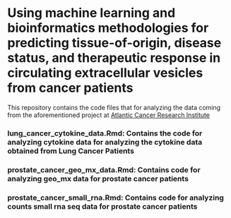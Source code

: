 # Using machine learning and bioinformatics methodologies for predicting tissue-of-origin, disease status, and therapeutic response in circulating extracellular vesicles from cancer patients
This repository contains the code files that for analyzing the data coming from the aforementioned project at [Atlantic Cancer Research Institute](https://atlanticcancer.ca/en/ "Google's Homepage")

### lung_cancer_cytokine_data.Rmd: Contains the code for analyzing cytokine data for analyzing the cytokine data obtained from Lung Cancer Patients

### prostate_cancer_geo_mx_data.Rmd: Contains code for analyzing geo_mx data for prostate cancer patients

### prostate_cancer_small_rna.Rmd: Contains code for analyzing counts small rna seq data for prostate cancer patients
